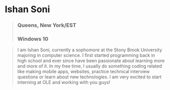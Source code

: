 # Ishan Soni
>### Queens, New York/EST
>### Windows 10

>I am Ishan Soni, currently a sophomore at the Stony Brook University majoring in computer science.
I first started programming back in high school and ever since have been passionate about learning more and more of it.
In my free time, I usually do something coding related like making mobile apps, websites, practice technical interview
questions or learn about new technologies. I am very excited to start interning at OLE and working with you guys! 
